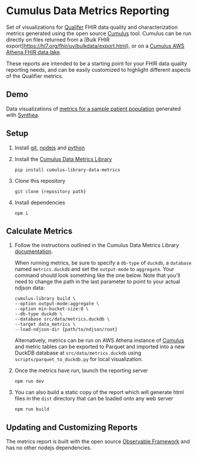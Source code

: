 # Cumulus Data Metrics Reporting

Set of visualizations for [Qualifer](https://github.com/sync-for-science/qualifier/blob/master/metrics.md) FHIR data quality and characterization metrics generated using the open source [Cumulus](https://github.com/smart-on-fhir/cumulus-library-data-metrics) tool. Cumulus can be run directly on files returned from a [Bulk FHIR export]https://hl7.org/fhir/uv/bulkdata/export.html), or on a [Cumulus AWS Athena FHIR data lake](https://docs.smarthealthit.org/cumulus/etl/).

These reports are intended to be a starting point for your FHIR data quality reporting needs, and can be easily customized to highlight different aspects of the Qualifier metrics.

## Demo

Data visualizations of [metrics for a sample patient population](https://docs.smarthealthit.org/cumulus-data-metrics-reporting/) generated with [Synthea](https://github.com/synthetichealth/synthea/wiki).

## Setup

1. Install [git](https://git-scm.com/downloads), [nodejs](https://nodejs.org) and [python](https://www.python.org/)

2. Install the [Cumulus Data Metrics Library](https://github.com/smart-on-fhir/cumulus-library-data-metrics)
    ```
    pip install cumulus-library-data-metrics
    ```

3. Clone this repository
    ```
    git clone {repository path}
    ```

4. Install dependencies
    ```
    npm i
    ```

## Calculate Metrics

1. Follow the instructions outlined in the Cumulus Data Metrics Library [documentation](https://github.com/smart-on-fhir/cumulus-library-data-metrics). 

    When running metrics, be sure to specify a `db-type` of `duckdb`, a `database` named `metrics.duckdb` and set the `output-mode` to `aggregate`. Your command should look something like the one below. Note that you'll need to change the path in the last parameter to point to your actual ndjson data:
    ```
    cumulus-library build \
    --option output-mode:aggregate \
    --option min-bucket-size:0 \
    --db-type duckdb \
    --database src/data/metrics.duckdb \
    --target data_metrics \
    --load-ndjson-dir {path/to/ndjson/root}
    ```

    Alternatively, metrics can be run on AWS Athena instance of [Cumulus](https://docs.smarthealthit.org/cumulus/library/first-time-setup.html) and metric tables can be exported to Parquet and imported into a new DuckDB database at `src/data/metrics.duckdb` using `scripts/parquet_to_duckdb.py` for local visualization.

2. Once the metrics have run, launch the reporting server
    ```
    npm run dev
    ```

3. You can also build a static copy of the report which will generate html files in the `dist` directory that can be loaded onto any web server
    ```
    npm run build
    ```

## Updating and Customizing Reports

The metrics report is built with the open source [Observable Framework](https://observablehq.com/framework/getting-started) and has no other nodejs dependencies.